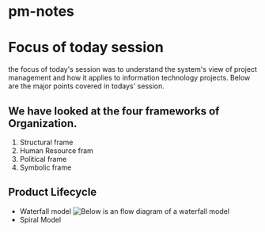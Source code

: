 # pm-notes

# Focus of today session
the focus of today's session was to understand the system's view of project management and how it applies to information technology projects. Below are the major points covered in todays' session.
## We have looked at the four frameworks of Organization.
1. Structural frame
1. Human Resource fram
1. Political frame
1. Symbolic frame
## Product Lifecycle
- Waterfall model
![Below is an flow diagram of a waterfall model](https://upload.wikimedia.org/wikipedia/commons/thumb/e/e2/Waterfall_model.svg/350px-Waterfall_model.svg.png)
- Spiral Model

